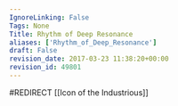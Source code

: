 ```yaml
---
IgnoreLinking: False
Tags: None
Title: Rhythm of Deep Resonance
aliases: ['Rhythm_of_Deep_Resonance']
draft: False
revision_date: 2017-03-23 11:38:20+00:00
revision_id: 49801
---
```


#REDIRECT [[Icon of the Industrious]]